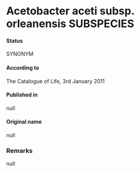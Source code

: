 Acetobacter aceti subsp. orleanensis SUBSPECIES
=======

#### Status
SYNONYM

#### According to
The Catalogue of Life, 3rd January 2011

#### Published in
null

#### Original name
null

### Remarks
null